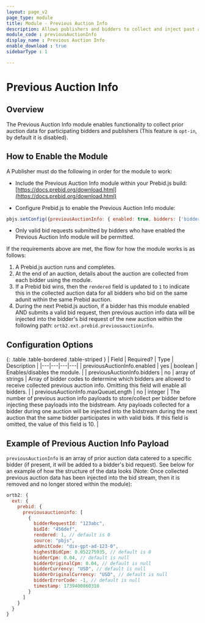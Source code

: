 ```yaml
---
layout: page_v2
page_type: module
title: Module - Previous Auction Info
description: Allows publishers and bidders to collect and inject past auction data into future bid requests
module_code : previousAuctionInfo
display_name : Previous Auction Info
enable_download : true
sidebarType : 1

---
```


# Previous Auction Info

## Overview

The Previous Auction Info module enables functionality to collect prior auction data for participating bidders and publishers (This feature is `opt-in`, by default it is disabled).

## How to Enable the Module

A Publisher must do the following in order for the module to work:

* Include the Previous Auction Info module within your Prebid.js build: [https://docs.prebid.org/download.html](https://docs.prebid.org/download.html)

* Configure Prebid.js to enable the Previous Auction Info module:

```javascript
pbjs.setConfig({previousAuctionInfo: { enabled: true, bidders: ['bidderCode1', 'bidderCode2'], maxQueueLength: 10 }})
```

* Only valid bid requests submitted by bidders who have enabled the Previous Auction Info module will be permitted.

If the requirements above are met, the flow for how the module works is as follows:

1. A Prebid.js auction runs and completes.
1. At the end of an auction, details about the auction are collected from each bidder using the module.
1. If a Prebid bid wins, then the `rendered` field is updated to `1` to indicate this in the collected auction data for all bidders who bid on the same adunit within the same Prebid auction.
1. During the next Prebid.js auction, if a bidder has this module enabled AND submits a valid bid request, then previous auction info data will be injected into the bidder's bid request of the new auction within the following path: `ortb2.ext.prebid.previousauctioninfo`.

## Configuration Options

{: .table .table-bordered .table-striped }
| Field | Required? | Type | Description |
|---|---|---|---|
| previousAuctionInfo.enabled | yes | boolean | Enables/disables the module. |
| previousAuctionInfo.bidders | no | array of strings  | Array of bidder codes to determine which bidders are allowed to receive collected previous auction info. Omitting this field will enable all bidders. |
| previousAuctionInfo.maxQueueLength | no | integer  | The number of previous auction info payloads to store/collect per bidder before injecting these payloads into the bidstream. Any payloads collected for a bidder during one auction will be injected into the bidstream during the next auction that the same bidder participates in with valid bids. If this field is omitted, the value of this field is 10. |

## Example of Previous Auction Info Payload

`previousAuctionInfo` is an array of prior auction data catered to a specific bidder (if present, it will be added to a bidder's bid request). See below for an example of how the structure of the data looks (Note: Once collected previous auction data has been injected into the bid stream, then it is removed and no longer stored within the module):

```javascript
ortb2: {
  ext: {
    prebid: {
      previousauctioninfo: [
        {
          bidderRequestId: "123abc",
          bidId: "456def",
          rendered: 1, // default is 0
          source: "pbjs",
          adUnitCode: "div-gpt-ad-123-0",
          highestBidCpm: 0.052275935, // default is 0
          bidderCpm: 0.04, // default is null
          bidderOriginalCpm: 0.04, // default is null
          bidderCurrency: "USD", // default is null
          bidderOriginalCurrency: "USD", // default is null
          bidderErrorCode: -1, // default is null
          timestamp: 1739400860310
        }
      ]
    }
  }
}
```
